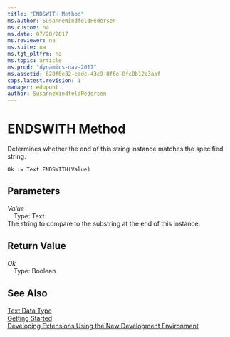 ```yaml
---
title: "ENDSWITH Method"
ms.author: SusanneWindfeldPedersen
ms.custom: na
ms.date: 07/20/2017
ms.reviewer: na
ms.suite: na
ms.tgt_pltfrm: na
ms.topic: article
ms.prod: "dynamics-nav-2017"
ms.assetid: 620f0e32-eadc-43e9-8f6e-8fc0b12c3aaf
caps.latest.revision: 1
manager: edupont
author: SusanneWindfeldPedersen
---
```


# ENDSWITH Method
Determines whether the end of this string instance matches the specified string.  
```  
Ok := Text.ENDSWITH(Value)  
```  
## Parameters
*Value*    
&emsp;Type: Text  
The string to compare to the substring at the end of this instance.  
  
## Return Value
*Ok*  
&emsp;Type: Boolean  
  
## See Also
[Text Data Type](../datatypes/devenv-text-data-type.md)  
[Getting Started](../devenv-get-started.md)  
[Developing Extensions Using the New Development Environment](../devenv-dev-overview.md)  
